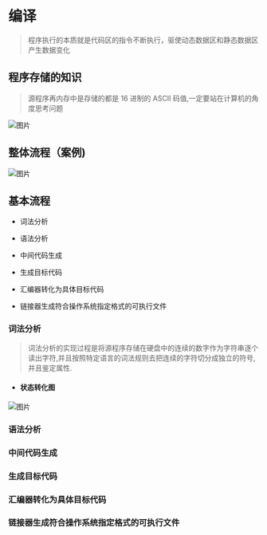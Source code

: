 # 编译

> 程序执行的本质就是代码区的指令不断执行，驱使动态数据区和静态数据区产生数据变化

## 程序存储的知识

> 源程序再内存中是存储的都是 16 进制的 ASCII 码值,一定要站在计算机的角度思考问题

![图片](https://res.weread.qq.com/wrepub/epub_844487_48)

## 整体流程（案例)

![图片](https://res.weread.qq.com/wrepub/epub_844487_46)

## 基本流程

- 词法分析

- 语法分析

- 中间代码生成

- 生成目标代码

- 汇编器转化为具体目标代码

- 链接器生成符合操作系统指定格式的可执行文件

### 词法分析

> 词法分析的实现过程是将源程序存储在硬盘中的连续的数字作为字符串逐个读出字符,并且按照特定语言的词法规则去把连续的字符切分成独立的符号,并且鉴定属性.

- #### 状态转化图

![图片](https://res.weread.qq.com/wrepub/epub_844487_64)

### 语法分析

### 中间代码生成

### 生成目标代码

### 汇编器转化为具体目标代码

### 链接器生成符合操作系统指定格式的可执行文件
